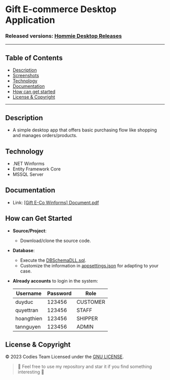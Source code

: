 
#  Gift E-commerce Desktop Application
### Released versions: [ Hommie Desktop Releases](https://github.com/ducdmd152/gift-hommie-winforms/releases/)

--------------------------------------------------
## Table of Contents
- [Description](#description)
- [Screenshots]()
- [Technology](#technology)
- [Documentation](#documentation)
- [How can get started](#how-can-get-started)
- [License & Copyright](#license--copyright)
--------------------------------------------------
## Description

 - A simple desktop app that offers basic purchasing flow like shopping and manages orders/products.

## Technology

- .NET Winforms
- Entity Framework Core
- MSSQL Server

## Documentation
- Link: [[Gift E-Co Winforms] Document.pdf](https://github.com/ducdmd152/gift-hommie-winforms/blob/main/%5BGift%20E-Co%20Winforms%5D%20Document.pdf)

## How can Get Started

- **Source/Project**:
    - Download/clone the source code.
- **Database**:
    - Execute the [DBSchemaDLL.sql](https://github.com/ducdmd152/gift-hommie-winforms/blob/main/DBSchemaDLL.sql).
    - Customize the information in [appsettings.json](https://github.com/ducdmd152/gift-hommie-winforms/blob/main/GiftHommieWinforms/appsettings.json) for adapting to your case.
   
- **Already accounts** to login in the system:

	| Username | Password | Role     |
	|----------|----------|----------|
	| duyduc  | 123456   | CUSTOMER |
	| quyettran   | 123456   | STAFF |
	| hoangthien  | 123456   | SHIPPER |
	| tannguyen  | 123456   | ADMIN |
## License & Copyright
&copy; 2023 Codies Team Licensed under the [GNU LICENSE](https://github.com/ducdmd152/dsocial-frontend/blob/main/LICENSE).

> 🤟 Feel free to use my repository and star it if you find something interesting 🤟
